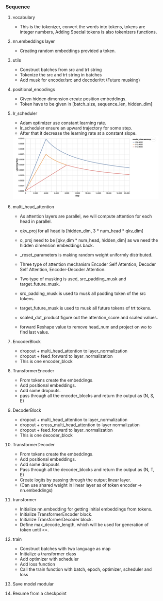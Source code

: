 ### Sequence

1. vocabulary
    - This is the tokenizer, convert the words into tokens, 
    tokens are integer numbers, 
    Adding Special tokens is also tokenizers functions.

2. nn.embeddings layer
    - Creating random embeddings provided a token.

3. utils
    - Construct batches from src and trt string
    - Tokenize the src and trt string in batches
    - Add musk for encoder/src and decoder/trt (Future musking)

4. positional_encodings
   - Given hidden dimension create position embeddings.
   - Token have to be given in [batch_size, sequence_len, hidden_dim]

5. lr_scheduler
   - Adam optimizer use constant learning rate.
   - lr_scheduler ensure an upward trajectory for some step.
   - After that it decrease the learning rate at a constant slope.
   <img src="../assets/lr_schedular.png" alt="Learning Rate Schedular">

6. multi_head_attention
   - As attention layers are parallel, we will compute attention
   for each head in parallel.
   - qkv_proj for all head is [hidden_dim, 3 * num_head * qkv_dim]
   - o_proj need to be [qkv_dim * num_head, hidden_dim] 
   as we need the hidden dimension embeddings back.
   - _reset_parameters is making random weight uniformly distributed.
   - Three type of attention mechanism Encoder Self Attention,
   Decoder Self Attention, Encoder-Decoder Attention.
   - Two type of musking is used, src_padding_musk and target_future_musk.
   - src_padding_musk is used to musk all padding token of the src tokens.
   - target_future_musk is used to musk all future tokens of trt tokens.

   - scaled_dot_product figure out the attention_score and scaled values.
   - forward Reshape value to remove head_num and project on wo to find last value.

7. EncoderBlock
   - dropout + multi_head_attention to layer_normalization
   - dropout + feed_forward to layer_normalization
   - This is one encoder_block

8. TransformerEncoder
   - From tokens create the embeddings.
   - Add positional embeddings.
   - Add some dropouts.
   - pass through all the encoder_blocks and return the output as (N, S, E)

9. DecoderBlock
   - dropout + multi_head_attention to layer_normalization
   - dropout + cross_multi_head_attention to layer normalization
   - dropout + feed_forward to layer_normalization
   - This is one decoder_block

10. TransformerDecoder
    - From tokens create the embeddings.
    - Add positional embeddings.
    - Add some dropouts
    - Pass through all the decoder_blocks and return the output as (N, T, E)
    - Create logits by passing through the output linear layer. 
    - (Can use shared weight in linear layer as of token encoder -> nn.embeddings)

11. transformer
    - Initialize nn.embedding for getting initial embeddings from tokens.
    - Initialize TransformerEncoder block. 
    - Initialize TransformerDecoder block. 
    - Define max_decode_length, which will be used for generation of token until <=.

12. train
    - Construct batches with two language as map
    - Initialize a transformer class
    - Add optimizer with scheduler
    - Add loss function
    - Call the train function with batch, epoch, optimizer, scheduler and loss

13. Save model modular

14. Resume from a checkpoint